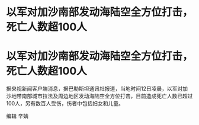 # 以军对加沙南部发动海陆空全方位打击，死亡人数超100人

# 以军对加沙南部发动海陆空全方位打击，死亡人数超100人

据央视新闻客户端消息，据巴勒斯坦通讯社报道，当地时间12日凌晨，以军对加沙地带南部城市拉法及周边地区发动海陆空全方位打击，目前造成死亡人数已超过100人，另有数百人受伤，伤者中包括妇女和儿童。

编辑 辛婧

